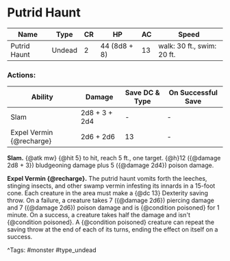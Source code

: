 # Putrid Haunt

| Name | Type | CR | HP | AC | Speed |
|------|------|----|----|----|-------|
| Putrid Haunt | Undead | 2 | 44 (8d8 + 8) | 13 | walk: 30 ft., swim: 20 ft. |

### Actions:

| Ability | Damage | Save DC & Type | On Successful Save |
|---------|--------|----------------|--------------------|
| Slam | 2d8 + 3 + 2d4 | - | - |
| Expel Vermin {@recharge} | 2d6 + 2d6 | 13 | - |


**Slam.** {@atk mw} {@hit 5} to hit, reach 5 ft., one target. {@h}12 ({@damage 2d8 + 3}) bludgeoning damage plus 5 ({@damage 2d4}) poison damage.

**Expel Vermin {@recharge}.** The putrid haunt vomits forth the leeches, stinging insects, and other swamp vermin infesting its innards in a 15-foot cone. Each creature in the area must make a {@dc 13} Dexterity saving throw. On a failure, a creature takes 7 ({@damage 2d6}) piercing damage and 7 ({@damage 2d6}) poison damage and is {@condition poisoned} for 1 minute. On a success, a creature takes half the damage and isn't {@condition poisoned}. A {@condition poisoned} creature can repeat the saving throw at the end of each of its turns, ending the effect on itself on a success.

^Tags: #monster #type_undead